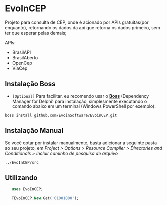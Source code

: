 # EvoInCEP
Projeto para consulta de CEP, onde é acionado por APIs gratuitas(por enquanto), retornando os dados da api que retorna os dados primeiro, sem ter que esperar pelas demais;

APIs:
  - BrasilAPI
  - BrasilAberto
  - OpenCep
  - ViaCep

## Instalação Boss
 * `[Optional]` Para facilitar, eu recomendo usar o [**Boss**](https://github.com/HashLoad/boss) (Dependency Manager for Delphi) para instalação, simplesmente executando o comando abaixo em um terminal (Windows PowerShell por exemplo):
```
boss install github.com/EvoinSoftware/EvoinCEP.git
```

## Instalação Manual
Se você optar por instalar manualmente, basta adicionar a seguinte pasta ao seu projeto, em *Project > Options > Resource Compiler > Directories and Conditionals > Incluir caminho de pesquisa de arquivo*
```
../EvoInCEP/src
```

## Utilizando
```pascal
   uses EvoInCEP;

   TEvoInCEP.New.Get('01001000');
```
